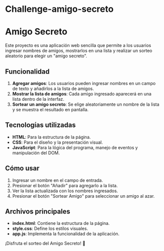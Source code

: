 # Challenge-amigo-secreto
# Amigo Secreto

Este proyecto es una aplicación web sencilla que permite a los usuarios ingresar nombres de amigos, mostrarlos en una lista y realizar un sorteo aleatorio para elegir un "amigo secreto".

## Funcionalidad
1. **Agregar amigos**: Los usuarios pueden ingresar nombres en un campo de texto y añadirlos a la lista de amigos.
2. **Mostrar la lista de amigos**: Cada amigo ingresado aparecerá en una lista dentro de la interfaz.
3. **Sortear un amigo secreto**: Se elige aleatoriamente un nombre de la lista y se muestra el resultado en pantalla.

## Tecnologías utilizadas
- **HTML**: Para la estructura de la página.
- **CSS**: Para el diseño y la presentación visual.
- **JavaScript**: Para la lógica del programa, manejo de eventos y manipulación del DOM.

## Cómo usar
1. Ingresar un nombre en el campo de entrada.
2. Presionar el botón "Añadir" para agregarlo a la lista.
3. Ver la lista actualizada con los nombres ingresados.
4. Presionar el botón "Sortear Amigo" para seleccionar un amigo al azar.

## Archivos principales
- **index.html**: Contiene la estructura de la página.
- **style.css**: Define los estilos visuales.
- **app.js**: Implementa la funcionalidad de la aplicación.

¡Disfruta el sorteo del Amigo Secreto! 🎉

